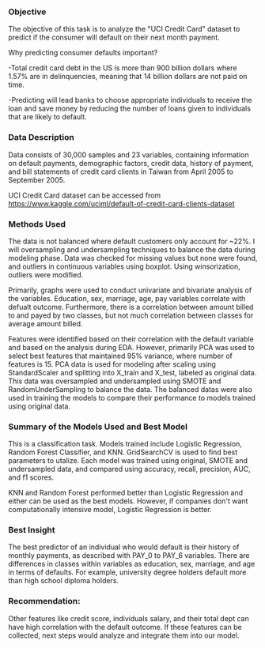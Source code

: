 ### Objective
The objective of this task is to analyze the "UCI Credit Card" dataset to predict if the consumer will default on their next month payment.

Why predicting consumer defaults important?

-Total credit card debt in the US is more than 900 billion dollars where 1.57% are in delinquencies, meaning that 14 billion dollars are not paid on time.
    
-Predicting will lead banks to choose appropriate individuals to receive the loan and save money by reducing the number of loans given to individuals that are likely to default. 


### Data Description
Data consists of 30,000 samples and 23 variables, containing information on default payments, demographic factors, credit data, history of payment, and bill statements of credit card clients in Taiwan from April 2005 to September 2005.

UCI Credit Card dataset can be accessed from https://www.kaggle.com/uciml/default-of-credit-card-clients-dataset


### Methods Used 
The data is not balanced where default customers only account for ~22%. I will oversampling and undersampling techniques to balance the data during modeling phase. Data was checked for missing values but none were found, and outliers in continuous variables using boxplot. Using winsorization, outliers were modified.

Primarily, graphs were used to conduct univariate and bivariate analysis of the variables. Education, sex, marriage, age, pay variables correlate with defualt outcome. Furthermore, there is a correlation between amount billed to and payed by two classes, but not much correlation between classes for average amount billed.

Features were identified based on their correlation with the default variable and based on the analysis during EDA. However, primarily PCA was used to select best features that maintained 95% variance, where number of features is 15. PCA data is used for modeling after scaling using StandardScaler and splitting into X_train and X_test, labeled as original data. This data was oversampled and undersampled using SMOTE and RandomUnderSampling to balance the data. The balanced datas were also used in training the models to compare their performance to models trained using original data.


### Summary of the Models Used and Best Model
This is a classification task. Models trained include Logistic Regression, Random Forest Classifier, and KNN. GridSearchCV is used to find best parameters to utalize. Each model was trained using original, SMOTE and undersampled data, and compared using accuracy, recall, precision, AUC, and f1 scores.

KNN and Random Forest performed better than Logistic Regression and either can be used as the best models. However, if companies don't want computationally intensive model, Logistic Regression is better.


### Best Insight
The best predictor of an individual who would default is their history of monthly payments, as described with PAY_0 to PAY_6 variables. There are differences in classes within variables as education, sex, marriage, and age in terms of defaults. For example, university degree holders default more than high school diploma holders.


### Recommendation:
Other features like credit score, individuals salary, and their total dept can have high correlation with the default outcome. If these features can be collected, next steps would analyze and integrate them into our model. 

